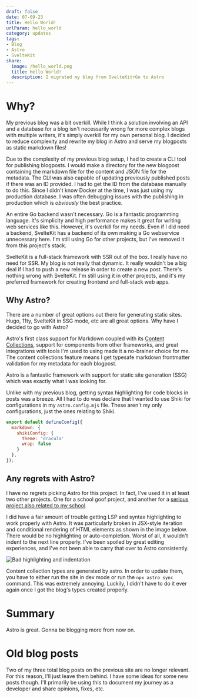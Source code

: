 ```yaml
---
draft: false
date: 07-09-23
title: Hello World!
urlParam: hello_world
category: updates
tags:
- Blog
- Astro
- SvelteKit
share:
  image: /hello_world.png
  title: Hello World!
  description: I migrated my blog from SvelteKit+Go to Astro
---
```


# Why?

My previous blog was a bit overkill. While I think a solution involving an API and a database for a blog isn't necessarily wrong for more complex blogs with multiple writers, it's simply overkill for my own personal blog. I decided to reduce complexity and rewrite my blog in Astro and serve my blogposts as static markdown files!

Due to the complexity of my previous blog setup, I had to create a CLI tool for publishing blogposts. I would make a directory for the new blogpost containing the markdown file for the content and JSON file for the metadata. The CLI was also capable of updating previously published posts if there was an ID provided. I had to get the ID from the database manually to do this. Since I didn't know Docker at the time, I was just using my production database. I was often debugging issues with the publishing in production which is *obviously* the best practice.

An entire Go backend wasn't necessary. Go is a fantastic programming language. It's simplicity and high performance makes it great for writing web services like this. However, it's overkill for my needs. Even if I did need a backend, SvelteKit has a backend of its own making a Go webservice unnecessary here. I'm still using Go for other projects, but I've removed it from this project's stack.

SvelteKit is a full-stack framework with SSR out of the box. I really have no need for SSR. My blog is not really that dynamic. It really wouldn't be a big deal if I had to push a new release in order to create a new post. There's nothing wrong with SvelteKit. I'm still using it in other projects, and it's my preferred framework for creating frontend and full-stack web apps.


## Why Astro?

There are a number of great options out there for generating static sites. Hugo, 11ty, SvelteKit in SSG mode, etc are all great options. Why have I decided to go with Astro?

Astro's first class support for Markdown coupled with its [Content Collections](https://docs.astro.build/en/guides/content-collections/), support for components from other frameworks, and great integrations with tools I'm used to using made it a no-brainer choice for me. The content collections feature means I get typesafe markdown frontmatter validation for my metadata for each blogpost.

Astro is a fantastic framework with support for static site generation (SSG) which was exactly what I was looking for.

Unlike with my previous blog, getting syntax highlighting for code blocks in posts was a breeze. All I had to do was declare that I wanted to use Shiki for configurations in my `astro.config.mjs` file. These aren't my only configurations, just the ones relating to Shiki.

```javascript
export default defineConfig({
  markdown: {
    shikiConfig: {
      theme: 'dracula'
      wrap: false
    }
  },
});
```

## Any regrets with Astro?

I have no regrets picking Astro for this project. In fact, I've used it in at least two other projects. One for a school goof project, and another for a [serious project also related to my school](https://github.com/jingusjohn/community-boss-api/tree/dev).

I did have a fair amount of trouble getting LSP and syntax highlighting to work properly with Astro. It was particularly broken in JSX-style iteration and conditional rendering of HTML elements as shown in the image below. There would be no highlighting or auto-completion. Worst of all, it wouldn't indent to the next line properly. I've been spoiled by great editing experiences, and I've not been able to carry that over to Astro consistently.

![Bad highlighting and indentation](/blog_assets/hello_world/screenshot1.png)

Content collection types are generated by astro. In order to update them, you have to either run the site in dev mode or run the `npx astro sync` command. This was extremely annoying. Luckily, I didn't have to do it ever again once I got the blog's types created properly.

# Summary

Astro is great. Gonna be blogging more from now on.

# Old blog posts

Two of my three total blog posts on the previous site are no longer relevant. For this reason, I'll just leave them behind. I have some ideas for some new posts though. I'll primarily be using this to document my journey as a developer and share opinions, fixes, etc.
